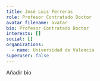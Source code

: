 ```yaml
---
title: José Luis Ferreras
role: Profesor Contratado Doctor
avatar_filename: avatar
bio: Profesor Contratado Doctor
interests: []
social: []
organizations:
  - name: Universidad de Valencia
superuser: false
---
```

<!--StartFragment-->

Añadir bio

<!--EndFragment-->